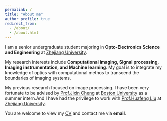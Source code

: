 ```yaml
---
permalink: /
title: "About me"
author_profile: true
redirect_from: 
  - /about/
  - /about.html
---
```

I am a senior undergraduate student majoring in **Opto-Electronics Science and Engineering** at [Zhejiang University](http://opt.zju.edu.cn). 

My research interests include **Computational imaging, Signal processing, Imaging instrumentation, and Machine learning**. My goal is to integrate my knowledge of optics with computational methos to transcend the boundaries of imaging systems. 

My previous research focused on image processing. I have been very fortunate to be advised by [Prof.Jixin Cheng](https://sites.bu.edu/cheng-group/) at [Boston University](https://www.bu.edu) as a summer intern.And I have had the privilege to work with [Prof.Huafeng Liu](https://scholar.google.com/citations?user=JbkbGvEAAAAJ&hl=en) at [Zhejiang University](http://opt.zju.edu.cn).

You are welcome to view my [CV](https://xty-25.github.io/Tianyu-Xia/cv/) and contact me via **email**. 
